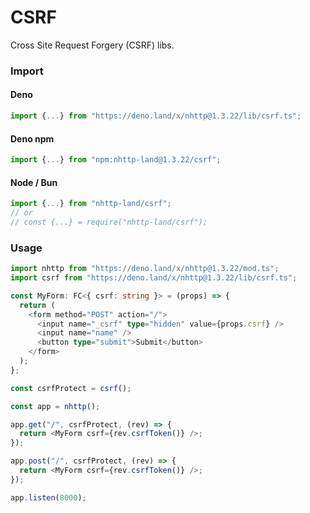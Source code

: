 # CSRF

Cross Site Request Forgery (CSRF) libs.

### Import

#### Deno

```ts
import {...} from "https://deno.land/x/nhttp@1.3.22/lib/csrf.ts";
```

#### Deno npm

```ts
import {...} from "npm:nhttp-land@1.3.22/csrf";
```

#### Node / Bun

```ts
import {...} from "nhttp-land/csrf";
// or
// const {...} = require("nhttp-land/csrf");
```

### Usage

```ts
import nhttp from "https://deno.land/x/nhttp@1.3.22/mod.ts";
import csrf from "https://deno.land/x/nhttp@1.3.22/lib/csrf.ts";

const MyForm: FC<{ csrf: string }> = (props) => {
  return (
    <form method="POST" action="/">
      <input name="_csrf" type="hidden" value={props.csrf} />
      <input name="name" />
      <button type="submit">Submit</button>
    </form>
  );
};

const csrfProtect = csrf();

const app = nhttp();

app.get("/", csrfProtect, (rev) => {
  return <MyForm csrf={rev.csrfToken()} />;
});

app.post("/", csrfProtect, (rev) => {
  return <MyForm csrf={rev.csrfToken()} />;
});

app.listen(8000);
```
